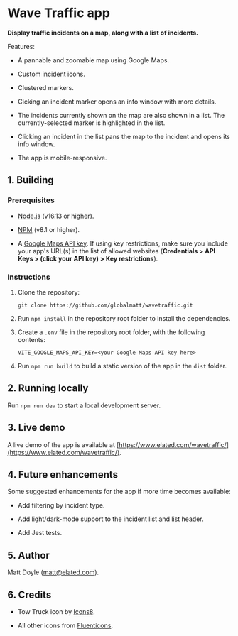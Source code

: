# Wave Traffic app

**Display traffic incidents on a map, along with a list of incidents.**

Features:

-   A pannable and zoomable map using Google Maps.

-   Custom incident icons.

-   Clustered markers.

-   Cicking an incident marker opens an info window with more details.

-   The incidents currently shown on the map are also shown in a list.
    The currently-selected marker is highlighted in the list.

-   Clicking an incident in the list pans the map to the incident and
    opens its info window.

-   The app is mobile-responsive.

## 1. Building

### Prerequisites

-   [Node.js](https://nodejs.org/en/) (v16.13 or higher).

-   [NPM](https://www.npmjs.com/) (v8.1 or higher).

-   A [Google Maps API key](https://developers.google.com/maps/documentation/javascript/get-api-key). If using key restrictions, make sure you include your app's URL(s) in the list of allowed websites (**Credentials > API Keys > (click your API key) > Key restrictions**).

### Instructions

1. Clone the repository:

    `git clone https://github.com/globalmatt/wavetraffic.git`

2. Run `npm install` in the repository root folder to install the dependencies.

3. Create a `.env` file in the repository root folder, with the following contents:

    `VITE_GOOGLE_MAPS_API_KEY=<your Google Maps API key here>`

4. Run `npm run build` to build a static version of the app in the `dist` folder.

## 2. Running locally

Run `npm run dev` to start a local development server.

## 3. Live demo

A live demo of the app is available at [https://www.elated.com/wavetraffic/](https://www.elated.com/wavetraffic/).

## 4. Future enhancements

Some suggested enhancements for the app if more time becomes available:

-   Add filtering by incident type.

-   Add light/dark-mode support to the incident list and list header.

-   Add Jest tests.

## 5. Author

Matt Doyle (matt@elated.com).

## 6. Credits

-   Tow Truck icon by [Icons8](https://icons8.com/icon/16695/tow-truck).

-   All other icons from [Fluenticons](https://fluenticons.co/).

